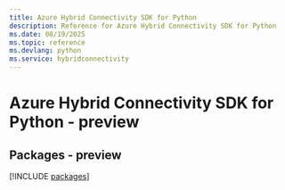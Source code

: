 ```yaml
---
title: Azure Hybrid Connectivity SDK for Python
description: Reference for Azure Hybrid Connectivity SDK for Python
ms.date: 08/19/2025
ms.topic: reference
ms.devlang: python
ms.service: hybridconnectivity
---
```

# Azure Hybrid Connectivity SDK for Python - preview
## Packages - preview
[!INCLUDE [packages](hybrid-connectivity-index.md)]